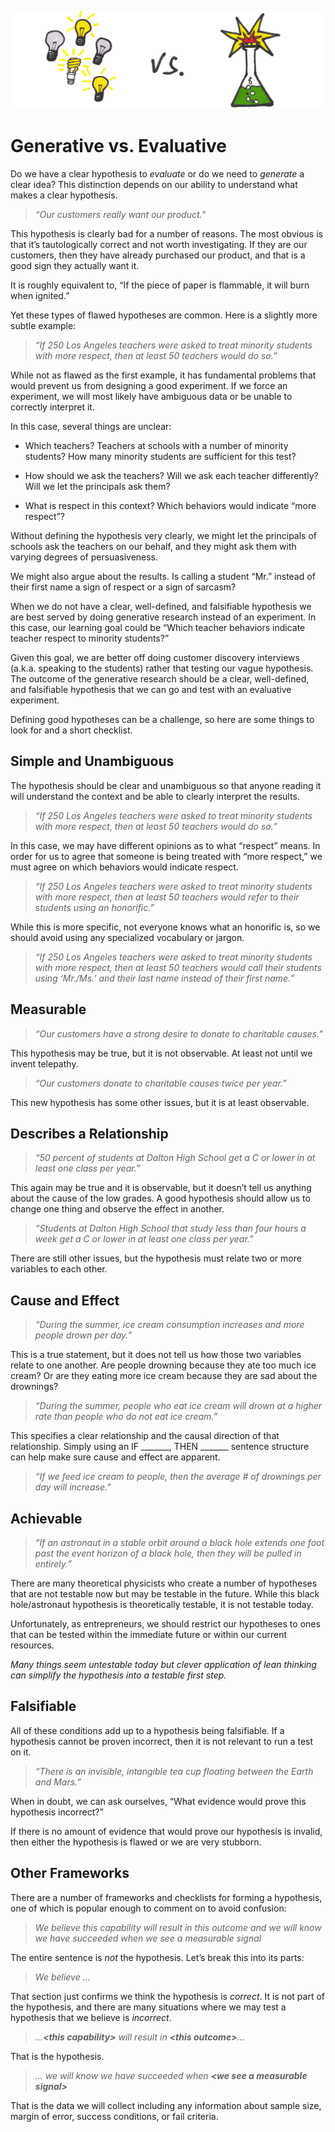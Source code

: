 ![](/assets/illustration-generative-vs-evaluative.png)

# Generative vs. Evaluative

Do we have a clear hypothesis to _evaluate_ or do we need to _generate_ a clear idea? This distinction depends on our ability to understand what makes a clear hypothesis.

> _“Our customers really want our product.”_

This hypothesis is clearly bad for a number of reasons. The most obvious is that it’s tautologically correct and not worth investigating. If they are our customers, then they have already purchased our product, and that is a good sign they actually want it.

It is roughly equivalent to, “If the piece of paper is flammable, it will burn when ignited.”

Yet these types of flawed hypotheses are common. Here is a slightly more subtle example:

> _“If 250 Los Angeles teachers were asked to treat minority students with more respect, then at least 50 teachers would do so.”_

While not as flawed as the first example, it has fundamental problems that would prevent us from designing a good experiment. If we force an experiment, we will most likely have ambiguous data or be unable to correctly interpret it.

In this case, several things are unclear:

* Which teachers? Teachers at schools with a number of minority students? How many minority students are sufficient for this test?

* How should we ask the teachers? Will we ask each teacher differently? Will we let the principals ask them?

* What is respect in this context? Which behaviors would indicate “more respect”?

Without defining the hypothesis very clearly, we might let the principals of schools ask the teachers on our behalf, and they might ask them with varying degrees of persuasiveness.

We might also argue about the results. Is calling a student “Mr.” instead of their first name a sign of respect or a sign of sarcasm?

When we do not have a clear, well-defined, and falsifiable hypothesis we are best served by doing generative research instead of an experiment. In this case, our learning goal could be “Which teacher behaviors indicate teacher respect to minority students?”

Given this goal, we are better off doing customer discovery interviews \(a.k.a. speaking to the students\) rather that testing our vague hypothesis. The outcome of the generative research should be a clear, well-defined, and falsifiable hypothesis that we can go and test with an evaluative experiment.

Defining good hypotheses can be a challenge, so here are some things to look for and a short checklist.

## **Simple and Unambiguous**

The hypothesis should be clear and unambiguous so that anyone reading it will understand the context and be able to clearly interpret the results.

> _“If 250 Los Angeles teachers were asked to treat minority students with more respect, then at least 50 teachers would do so.”_

In this case, we may have different opinions as to what “respect” means. In order for us to agree that someone is being treated with “more respect,” we must agree on which behaviors would indicate respect.

> _“If 250 Los Angeles teachers were asked to treat minority students with more respect, then at least 50 teachers would refer to their students using an honorific.”_

While this is more specific, not everyone knows what an honorific is, so we should avoid using any specialized vocabulary or jargon.

> _“If 250 Los Angeles teachers were asked to treat minority students with more respect, then at least 50 teachers would call their students using ‘Mr./Ms.’ and their last name instead of their first name.”_

## Measurable

> _“Our customers have a strong desire to donate to charitable causes.”_

This hypothesis may be true, but it is not observable. At least not until we invent telepathy.

> _“Our customers donate to charitable causes twice per year.”_

This new hypothesis has some other issues, but it is at least observable.

## Describes a Relationship

> _“50 percent of students at Dalton High School get a C or lower in at least one class per year.”_

This again may be true and it is observable, but it doesn’t tell us anything about the cause of the low grades. A good hypothesis should allow us to change one thing and observe the effect in another.

> _“Students at Dalton High School that study less than four hours a week get a C or lower in at least one class per year.”_

There are still other issues, but the hypothesis must relate two or more variables to each other.

## Cause and Effect

> _“During the summer, ice cream consumption increases and more people drown per day.”_

This is a true statement, but it does not tell us how those two variables relate to one another. Are people drowning because they ate too much ice cream? Or are they eating more ice cream because they are sad about the drownings?

> _“During the summer, people who eat ice cream will drown at a higher rate than people who do not eat ice cream.”_

This specifies a clear relationship and the causal direction of that relationship. Simply using an IF \_\_\_\_\_\_\_, THEN \_\_\_\_\_\_\_ sentence structure can help make sure cause and effect are apparent.

> _“If we feed ice cream to people, then the average \# of drownings per day will increase.”_

## Achievable

> _“If an astronaut in a stable orbit around a black hole extends one foot past the event horizon of a black hole, then they will be pulled in entirely.”_

There are many theoretical physicists who create a number of hypotheses that are not testable now but may be testable in the future. While this black hole/astronaut hypothesis is theoretically testable, it is not testable today.

Unfortunately, as entrepreneurs, we should restrict our hypotheses to ones that can be tested within the immediate future or within our current resources.

_Many things seem untestable today but clever application of lean thinking can simplify the hypothesis into a testable first step._

## Falsifiable

All of these conditions add up to a hypothesis being falsifiable. If a hypothesis cannot be proven incorrect, then it is not relevant to run a test on it.

> _“There is an invisible, intangible tea cup floating between the Earth and Mars.”_

When in doubt, we can ask ourselves, “What evidence would prove this hypothesis incorrect?”

If there is no amount of evidence that would prove our hypothesis is invalid, then either the hypothesis is flawed or we are very stubborn.

## Other Frameworks

There are a number of frameworks and checklists for forming a hypothesis, one of which is popular enough to comment on to avoid confusion:

> _We believe this capability will result in this outcome and we will know we have succeeded when we see a measurable signal_

The entire sentence is _not_ the hypothesis. Let’s break this into its parts:

> _We believe ..._

That section just confirms we think the hypothesis is _correct_. It is not part of the hypothesis, and there are many situations where we may test a hypothesis that we believe is _incorrect_.

> _...**&lt;this capability&gt;** will result in **&lt;this outcome&gt;**..._

That is the hypothesis.

> _... we will know we have succeeded when **&lt;we see a measurable signal&gt;**_

That is the data we will collect including any information about sample size, margin of error, success conditions, or fail criteria.

